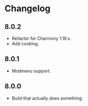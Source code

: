 # Changelog

## 8.0.2

- Refactor for Charmony 1.19.x.
- Add cooking.

## 8.0.1

- Modmenu support.

## 8.0.0

- Build that actually does something.
